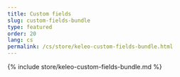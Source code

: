 ```yaml
---
title: Custom fields
slug: custom-fields-bundle
type: featured
order: 20
lang: cs
permalink: /cs/store/keleo-custom-fields-bundle.html
---
```


{% include store/keleo-custom-fields-bundle.md %}
